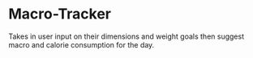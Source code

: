 # Macro-Tracker
Takes in user input on their dimensions and weight goals then suggest macro and calorie consumption for the day.

